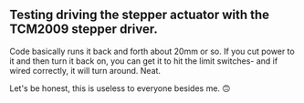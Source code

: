 ## Testing driving the stepper actuator with the TCM2009 stepper driver. 

Code basically runs it back and forth about 20mm or so. If you cut power to it and then turn it back on, you can get it to hit the limit switches- and if wired correctly, it will turn around. Neat. 

Let's be honest, this is useless to everyone besides me. 🙃